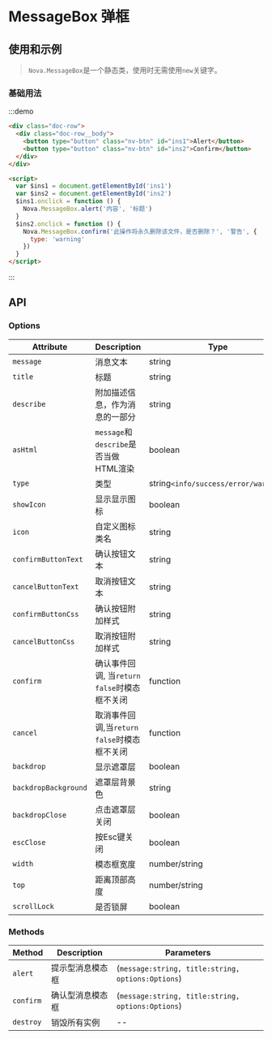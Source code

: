 # MessageBox 弹框

## 使用和示例

> `Nova.MessageBox`是一个静态类，使用时无需使用`new`关键字。

### 基础用法
:::demo
```html
<div class="doc-row">
  <div class="doc-row__body">
    <button type="button" class="nv-btn" id="ins1">Alert</button>
    <button type="button" class="nv-btn" id="ins2">Confirm</button>
  </div>  
</div>

<script>
  var $ins1 = document.getElementById('ins1')
  var $ins2 = document.getElementById('ins2')
  $ins1.onclick = function () {
    Nova.MessageBox.alert('内容', '标题')
  }
  $ins2.onclick = function () {
    Nova.MessageBox.confirm('此操作将永久删除该文件，是否删除？', '警告', {
      type: 'warning'
    })
  }
</script>  
```
:::

## API

### Options

| Attribute   | Description | Type |  Default Values |
|---|---|---|---|
| `message`|  消息文本 | string | -- |
| `title`|  标题 | string | -- |
| `describe`|  附加描述信息，作为消息的一部分 | string | -- |
| `asHtml`|  `message`和`describe`是否当做HTML渲染 | boolean | false |
| `type`|  类型 | string`<info/success/error/warning>` | `info` |
| `showIcon`|  显示显示图标 | boolean | true |
| `icon`|  自定义图标类名 | string | 根据当前type自动获取 |
| `confirmButtonText`|  确认按钮文本 | string | 确定 |
| `cancelButtonText`|  取消按钮文本 | string | 取消 |
| `confirmButtonCss`|  确认按钮附加样式 | string | `nv-btn--primary` |
| `cancelButtonCss`|  取消按钮附加样式 | string | -- |
| `confirm`|  确认事件回调, 当`return false`时模态框不关闭 | function | -- |
| `cancel`|  取消事件回调,当`return false`时模态框不关闭 | function | -- |
| `backdrop`|  显示遮罩层 | boolean | true |
| `backdropBackground`|  遮罩层背景色 | string | `rgba(0,0,0,.5)` |
| `backdropClose`|  点击遮罩层关闭 | boolean | true |
| `escClose`|  按Esc键关闭 | boolean | true |
| `width`|  模态框宽度 | number/string | -- |
| `top`|  距离顶部高度 | number/string | `10%` |
| `scrollLock`|  是否锁屏 | boolean | true |


### Methods

| Method  | Description | Parameters |
|---|---|---|
| `alert` | 提示型消息模态框 | (`message:string, title:string, options:Options`) |
| `confirm` | 确认型消息模态框 | (`message:string, title:string, options:Options`) |
| `destroy` | 销毁所有实例 | -- | 


